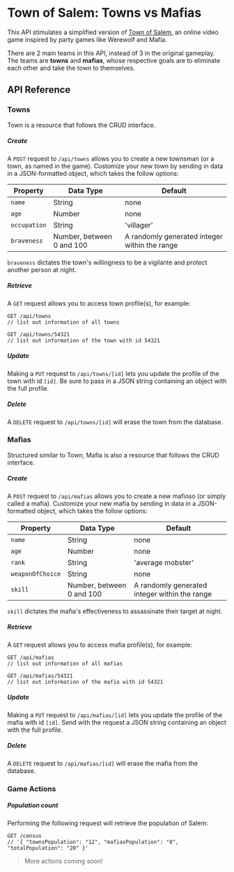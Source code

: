 # Town of Salem: Towns vs Mafias

This API stimulates a simplified version of [Town of Salem](https://www.blankmediagames.com/), an online video game inspired by party games like Werewolf and Mafia.

There are 2 main teams in this API, instead of 3 in the original gameplay. The teams are **towns** and **mafias**, whose respective goals are to eliminate each other and take the town to themselves.

## API Reference
### Towns
Town is a resource that follows the CRUD interface.

##### Create
A `POST` request to `/api/towns` allows you to create a new townsman (or a town, as named in the game). Customize your new town by sending in data in a JSON-formatted object, which takes the follow options:

| Property     | Data Type | Default    |
| ------------ | --------- | ---------- |
| `name`       | String    | none       |
| `age`        | Number    | none       |
| `occupation` | String    | 'villager' |
| `braveness`  | Number, between 0 and 100 | A randomly generated integer within the range |
`braveness` dictates the town's willingness to be a vigilante and protect another person at night.

##### Retrieve
A `GET` request allows you to access town profile(s), for example:
```
GET /api/towns
// list out information of all towns

GET /api/towns/54321
// list out information of the town with id 54321
```

##### Update
Making a `PUT` request to `/api/towns/[id]` lets you update the profile of the town with id `[id]`. Be sure to pass in a JSON string containing an object with the full profile.

##### Delete
A `DELETE` request to `/api/towns/[id]` will erase the town from the database.


### Mafias
Structured similar to Town, Mafia is also a resource that follows the CRUD interface.

##### Create
A `POST` request to `/api/mafias` allows you to create a new mafioso (or simply called a mafia). Customize your new mafia by sending in data in a JSON-formatted object, which takes the follow options:

| Property         | Data Type | Default    |
| ---------------- | --------- | ---------- |
| `name`           | String    | none       |
| `age`            | Number    | none       |
| `rank`           | String    | 'average mobster' |
| `weaponOfChoice` | String    | none       |
| `skill`          | Number, between 0 and 100 | A randomly generated integer within the range |
`skill` dictates the mafia's effectiveness to assassinate their target at night.

##### Retrieve
A `GET` request allows you to access mafia profile(s), for example:
```
GET /api/mafias
// list out information of all mafias

GET /api/mafias/54321
// list out information of the mafia with id 54321
```

##### Update
Making a `PUT` request to `/api/mafias/[id]` lets you update the profile of the mafia with id `[id]`. Send with the request a JSON string containing an object with the full profile.

##### Delete
A `DELETE` request to `/api/mafias/[id]` will erase the mafia from the database.

### Game Actions
##### Population count
Performing the following request will retrieve the population of Salem:
```
GET /census
// '{ "townsPopulation": "12", "mafiasPopulation": "8", "totalPopulation": "20" }'
```

> More actions coming soon!
